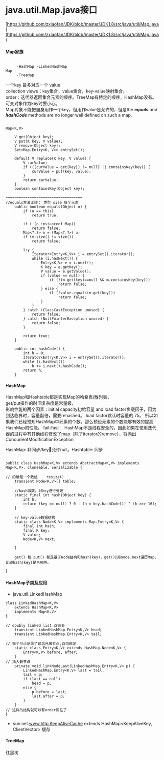 # java.util.Map.java接口
[https://github.com/zxiaofan/JDK/blob/master/JDK1.8/src/java/util/Map.java](https://github.com/zxiaofan/JDK/blob/master/JDK1.8/src/java/util/Map.java)

#### Map家族  

``` 

     -HashMap -LinkedHashMap
Map -  
     -TreeMap

```

一个key 最多对应一个 value  
collection views：key集合，value集合，key-value映射集合。  
order：迭代器返回集合元素的顺序。TreeMap有特定的顺序，HashMap没有。  
可变对象作为key时要小心。  
Map对象不能把自身用作一个key，但用作value是允许的，但是the **_equals_** and _**hashCode**_ methods are no longer well defined on such a map.

```

Map<K,V>

    V get(Object key);
    V put(K key, V value);
    V remove(Object key);
    Set<Map.Entry<K, V>> entrySet();

    default V replace(K key, V value) {
        V curValue;
        if (((curValue = get(key)) != null) || containsKey(key)) {
            curValue = put(key, value);
        }
        return curValue;
    }
    boolean containsKey(Object key);

===================================
//equals方法比较： 类型 size 每个元素
    public boolean equals(Object o) {
        if (o == this)
            return true;

        if (!(o instanceof Map))
            return false;
        Map<?,?> m = (Map<?,?>) o;
        if (m.size() != size())
            return false;

        try {
            Iterator<Entry<K,V>> i = entrySet().iterator();
            while (i.hasNext()) {
                Entry<K,V> e = i.next();
                K key = e.getKey();
                V value = e.getValue();
                if (value == null) {
                    if (!(m.get(key)==null && m.containsKey(key)))
                        return false;
                } else {
                    if (!value.equals(m.get(key)))
                        return false;
                }
            }
        } catch (ClassCastException unused) {
            return false;
        } catch (NullPointerException unused) {
            return false;
        }

        return true;
    }

    public int hashCode() {
        int h = 0;
        Iterator<Entry<K,V>> i = entrySet().iterator();
        while (i.hasNext())
            h += i.next().hashCode();
        return h;
    }

```

#### HashMap 

HashMap和Hashtable都是实现Map的哈希表/散列表，  
get/put操作的时间复杂度是常量级，  
影响性能的两个因素：initial capacity初始容量 and load factor负载因子，因为到达临界时，容量翻倍，需要rehashed。  load factor默认时容量的.75。  所以如果我们已经预知HashMap中元素的个数，那么预设元素的个数能够有效的提高HashMap的性能。
fail-fast： HashMap不是线程安全的，因此如果在使用迭代器的过程中有其他线程修改了map（除了iterator的remove），将抛出ConcurrentModificationException

HashMap: 非同步/key允许null。Hashtable: 同步  


```

public class HashMap<K,V> extends AbstractMap<K,V> implements Map<K,V>, Cloneable, Serializable {

// 的确是一个数组    resize()
    transient Node<K,V>[] table;

    //hash函数，对key进行处理
    static final int hash(Object key) {
        int h;
        return (key == null) ? 0 : (h = key.hashCode()) ^ (h >>> 16);
    }

    // key-value数据结构
    static class Node<K,V> implements Map.Entry<K,V> {
        final int hash;
        final K key;
        V value;
        Node<K,V> next;

    }

    get() 和 put() 都是基于Node结构和hash(key)，get()用node.next遍历Map，比较hash(key)是否相等。

}

```

#### HashMap子类及应用

* java.util.LinkedHashMap  

```
class LinkedHashMap<K,V>
    extends HashMap<K,V>
    implements Map<K,V>
{

// doubly linked list 双链表
    transient LinkedHashMap.Entry<K,V> head;
    transient LinkedHashMap.Entry<K,V> tail;

// 每个节点记录了前后兄弟节点,双向绑定
    static class Entry<K,V> extends HashMap.Node<K,V> {
        Entry<K,V> before, after;
    }
// 插入新节点
    private void linkNodeLast(LinkedHashMap.Entry<K,V> p) {
        LinkedHashMap.Entry<K,V> last = tail;
        tail = p;
        if (last == null)
            head = p;
        else {
            p.before = last;
            last.after = p;
        }
    }
// 这样的结构就可以有order属性了
}

```

* sun.net.www.http.KeepAliveCache extends HashMap<KeepAliveKey, ClientVector> 
缓存


#### TreeMap
红黑树

